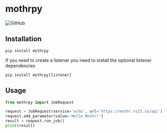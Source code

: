 # mothrpy

![GitHub](https://img.shields.io/github/license/rs21io/mothrpy)

## Installation
`pip install mothrpy`

If you need to create a listener you need to install the optional listener
dependencies

`pip install mothrpy[listener]`

## Usage

```python
from mothrpy import JobRequest

request = JobRequest(service='echo', url='https://mothr.rs21.io/api')
request.add_parameter(value='Hello Mothr!')
result = request.run_job()
print(result)
```
